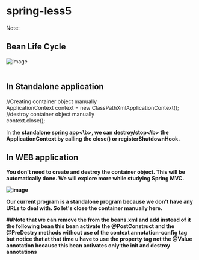 # spring-less5
Note:
## Bean Life Cycle
![image](https://github.com/AyaElsayed1221/spring-less5/assets/101202928/a14a5f1a-90d2-41fb-9656-bb36a41a8fdf)
<Br></br>

## In Standalone application
//Creating container object manually<br>
ApplicationContext context = new ClassPathXmlApplicationContext();<BR>
//destroy container object manually<br>
context.close();

In the <B>standalone spring app<\b>, we can <b>destroy/stop<\b> the ApplicationContext by calling the <B>close()</B> or <B>registerShutdownHook</B>.

## In WEB application
You don't need to create and destroy the container object. This will be automatically done. We will explore more while studying Spring MVC.

![image](https://github.com/AyaElsayed1221/spring-less5/assets/101202928/534fa8ed-0947-417e-a996-8c07b70d50ff)

Our current program is a standalone program because we don't have any URLs to deal with. So let's close the container manually here.

##Note that we can remove the <context aannotation-config /> from the beans.xml and add instead of it the following bean 
<bean class="org.springframework.context.annotation.CommonAnnotationBeanPostProcessor"/>
this bean activate the @PostConstruct and the @PreDestry methods without use of the context annotation-config tag
but notice that at that time u have to use the property tag not the @Value annotation because this bean activates only the init and destroy annotations
